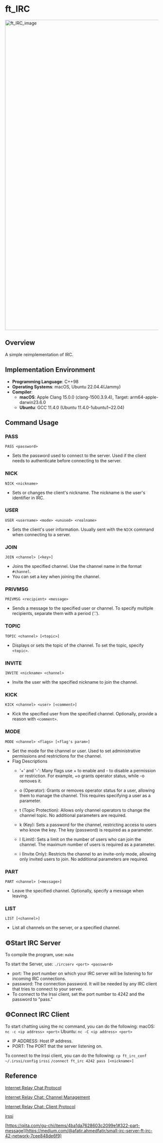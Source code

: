 # ft_IRC

<img width="1020" alt="ft_IRC_image" src="https://github.com/user-attachments/assets/458ed8cc-b41f-4ef6-b9cb-9ce3fb18cc45">

## Overview
A simple reimplementation of IRC.

## Implementation Environment
- **Programming Language**: C++98
- **Operating Systems**: macOS, Ubuntu 22.04.4(Jammy)
- **Compiler**:
  - **macOS**: Apple Clang 15.0.0 (clang-1500.3.9.4), Target: arm64-apple-darwin23.6.0
  - **Ubuntu**: GCC 11.4.0 (Ubuntu 11.4.0-1ubuntu1~22.04)

## Command Usage

### PASS
`PASS <password>`
- Sets the password used to connect to the server. Used if the client needs to authenticate before connecting to the server.

### NICK
`NICK <nickname>`
- Sets or changes the client's nickname. The nickname is the user's identifier in IRC.

### USER
`USER <username> <mode> <unused> <realname>`
- Sets the client's user information. Usually sent with the `NICK` command when connecting to a server.

### JOIN
`JOIN <channel> [<key>]`
- Joins the specified channel. Use the channel name in the format `#channel`.
- You can set a key when joining the channel.

### PRIVMSG
`PRIVMSG <recipient> <message>`
- Sends a message to the specified user or channel. To specify multiple recipients, separate them with a period ('.').
### TOPIC
`TOPIC <channel> [<topic>]`
- Displays or sets the topic of the channel. To set the topic, specify `<topic>`.

### INVITE
`INVITE <nickname> <channel>`
- Invite the user with the specified nickname to join the channel.

### KICK
`KICK <channel> <user> [<comment>]`
- Kick the specified user from the specified channel. Optionally, provide a reason with `<comment>`.

### MODE
`MODE <channel> <flags> [<flag's param>]`
- Set the mode for the channel or user. Used to set administrative permissions and restrictions for the channel.
- Flag Descriptions
  - '+' and '-':
  Many flags use + to enable and - to disable a permission or restriction. For example, +o grants operator status, while -o removes it.

  - o (Operator): Grants or removes operator status for a user, allowing them to manage the channel. This requires specifying a user as a parameter.

  - t (Topic Protection): Allows only channel operators to change the channel topic. No additional parameters are required.

  - k (Key): Sets a password for the channel, restricting access to users who know the key. The key (password) is required as a parameter.

  - l (Limit): Sets a limit on the number of users who can join the channel. The maximum number of users is required as a parameter.

  - i (Invite Only): Restricts the channel to an invite-only mode, allowing only invited users to join. No additional parameters are required.


### PART
`PART <channel> [<message>]`
- Leave the specified channel. Optionally, specify a message when leaving.

### LIST
`LIST [<channel>]`
- List all channels on the server, or a specified channel.

## ⚙️Start IRC Server
To compile the program, use:
`make`

To start the Server, use:
`./ircserv <port> <password>`

- port: The port number on which your IRC server will be listening to for incoming IRC connections.
- password: The connection password. It will be needed by any IRC client that tries to connect to your server.
- To connect to the Irssi client, set the port number to 4242 and the password to "pass." 

## ⚙️Connect IRC Client 
To start chatting using the nc command, you can do the following:
macOS:
`nc -c <ip address> <port>`
Ubuntu:
`nc -C <ip address> <port>`
- IP ADDRESS: Host IP address.
- PORT: The PORT that the server listening on.

To connect to the Irssi client, you can do the following:
`cp ft_irc_conf ~/.irssi/config`
`irssi`
`/connect ft_irc 4242 pass [<nickname>]`

## Reference
[Internet Relay Chat Protocol](https://datatracker.ietf.org/doc/html/rfc1459)

[Internet Relay Chat: Channel Management](https://datatracker.ietf.org/doc/html/rfc2811)

[Internet Relay Chat: Client Protocol](https://datatracker.ietf.org/doc/html/rfc2812#section-3.2)


[irssi](https://irssi.org/search/?q=user_name&check_keywords=yes&area=default#)

[https://qiita.com/gu-chi/items/4ba1da7628603c2099e1#322-part-message](https://medium.com/@afatir.ahmedfatir/small-irc-server-ft-irc-42-network-7cee848de6f9)
